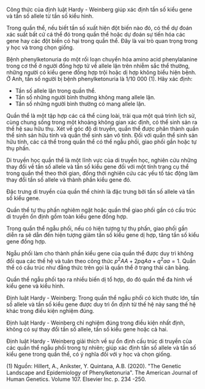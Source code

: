 Công thức của định luật Hardy - Weinberg giúp xác định tần số kiểu gene và tần số allele từ tần số kiểu hình.

Trong quần thể, nếu biết tần số xuất hiện đột biến nào đó, có thể dự đoán xác suất bất cứ cá thể đó trong quần thể hoặc dự đoán sự tiến hóa các gene hay các đột biến có hại trong quần thể. Đây là vai trò quan trọng trong y học và trong chọn giống.

Bệnh phenylketonuria do một rối loạn chuyển hóa amino acid phenylalanine trong cơ thể ở người đồng hợp tử về allele lặn trên nhiễm sắc thể thường, những người có kiểu gene đồng hợp trội hoặc dị hợp không biểu hiện bệnh. Ở Anh, tần số người bị bệnh phenylketonuria là 1/10 000 (1). Hãy xác định:
- Tần số allele lặn trong quần thể.
- Tần số những người bình thường không mang allele lặn.
- Tần số những người bình thường có mang allele lặn.

Quần thể là một tập hợp các cá thể cùng loài, trải qua một quá trình lịch sử, cùng chung sống trong một khoảng không gian xác định, có thể sinh sản ra thế hệ sau hữu thụ. Xét về góc độ di truyền, quần thể được phân thành quần thể sinh sản hữu tính và quần thể sinh sản vô tính. Đối với quần thể sinh sản hữu tính, các cá thể trong quần thể có thể ngẫu phối, giao phối gần hoặc tự thụ phấn.

Di truyền học quần thể là một lĩnh vực của di truyền học, nghiên cứu những thay đổi về tần số allele và tần số kiểu gene đối với một tính trạng cụ thể trong quần thể theo thời gian, đồng thời nghiên cứu các yếu tố tác động làm thay đổi tần số allele và thành phần kiểu gene đó.

Đặc trưng di truyền của quần thể chính là đặc trưng bởi tần số allele và tần số kiểu gene.

Quần thể tự thụ phấn nghiêm ngặt hoặc quần thể giao phối gần có cấu trúc di truyền ổn định gồm toàn kiểu gene đồng hợp.

Trong quần thể ngẫu phối, nếu có hiện tượng tự thụ phấn, giao phối gần diễn ra sẽ dẫn đến hiện tượng giảm tần số kiểu gene dị hợp, tăng tần số kiểu gene đồng hợp.

Ngẫu phối làm cho thành phần kiểu gene của quần thể được duy trì không đổi qua các thế hệ và tuân theo công thức $p^2 AA + 2pq Aa + q^2 aa = 1$. Quần thể có cấu trúc như đẳng thức trên gọi là quần thể ở trạng thái cân bằng.

Quần thể ngẫu phối tạo ra nhiều biến dị tổ hợp, do đó quần thể đa hình về kiểu gene và kiểu hình.

Định luật Hardy - Weinberg: Trong quần thể ngẫu phối có kích thước lớn, tần số allele và tần số kiểu gene được duy trì ổn định từ thế hệ này sang thế hệ khác trong điều kiện nghiệm đúng.

Định luật Hardy - Weinberg chỉ nghiệm đúng trong điều kiện nhất định, không có sự thay đổi tần số allele, tần số kiểu gene hoặc cả hai.

Định luật Hardy - Weinberg giải thích về sự ổn định cấu trúc di truyền của các quần thể ngẫu phối trong tự nhiên; giúp xác định tần số allele và tần số kiểu gene trong quần thể, có ý nghĩa đối với y học và chọn giống.

(1) Nguồn: Hillert, A., Anikster, Y. Quintana, A.B. (2020). "The Genetic Landscape and Epidemiology of Phenylketonuria". The American Journal of Human Genetics. Volume 107. Elsevier Inc. p. 234 -250.